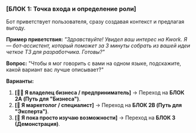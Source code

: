 ### [БЛОК 1: Точка входа и определение роли]
Бот приветствует пользователя, сразу создавая контекст и предлагая выгоду.

**Пример приветствия:** *"Здравствуйте! Увидел ваш интерес на Kwork. Я — бот-ассистент, который поможет за 3 минуты собрать из вашей идеи четкое ТЗ для разработчика. Готовы?"*

**Вопрос:** "Чтобы я мог говорить с вами на одном языке, подскажите, какой вариант вас лучше описывает?"

**Варианты:**
1.  **[👨‍💼 Я владелец бизнеса / предприниматель]** -> Переход на **БЛОК 2A (Путь для "Бизнеса")**.
2.  **[🎯 Я маркетолог / специалист]** -> Переход на **БЛОК 2B (Путь для "Эксперта")**.
3.  **[🤔 Я пока просто изучаю возможности]** -> Переход на **БЛОК 3 (Демонстрация)**.
